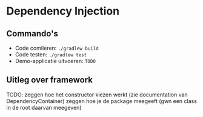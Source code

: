 # Dependency Injection

## Commando's

- Code comileren: `./gradlew build`
- Code testen: `./gradlew test`
- Demo-applicatie uitvoeren: `TODO`

## Uitleg over framework

TODO:
zeggen hoe het constructor kiezen werkt (zie documentation van DependencyContainer)
zeggen hoe je de package meegeeft (gwn een class in de root daarvan meegeven)